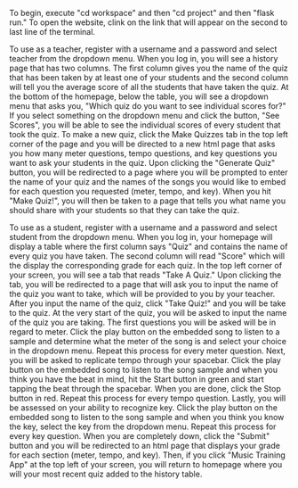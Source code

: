 To begin, execute "cd workspace" and then "cd project" and then "flask run." To open the website, clink on the link that will appear
on the second to last line of the terminal.

To use as a teacher, register with a username and a password and select teacher from the dropdown menu. When you log in, you will see
a history page that has two columns. The first column gives you the name of the quiz that has been taken by at least one of your students
and the second column will tell you the average score of all the students that have taken the quiz. At the bottom of the homepage, below
the table, you will see a dropdown menu that asks you, "Which quiz do you want to see individual scores for?" If you select something on
the dropdown menu and click the button, "See Scores", you will be able to see the individual scores of every student that took the quiz.
To make a new quiz, click the Make Quizzes tab in the top left corner of the page and you will be directed to a new html page that asks you how many meter
questions, tempo questions, and key questions you want to ask your students in the quiz. Upon clicking the "Generate Quiz" button, you
will be redirected to a page where you will be prompted to enter the name of your quiz and the names of the songs you would like to
embed for each question you requested (meter, tempo, and key). When you hit "Make Quiz!", you will then be taken to a page that tells
you what name you should share with your students so that they can take the quiz.

To use as a student, register with a username and a password and select student from the dropdown menu. When you log in, your homepage
will display a table where the first column says "Quiz" and contains the name of every quiz you have taken. The second column will read
"Score" which will the display the corresponding grade for each quiz. In the top left corner of your screen, you will see a tab that
reads "Take A Quiz." Upon clicking the tab, you will be redirected to a page that will ask you to input the name of the quiz you want
to take, which will be provided to you by your teacher. After you input the name of the quiz, click "Take Quiz!" and you will be
take to the quiz. At the very start of the quiz, you will be asked to input the name of the quiz you are taking.
The first questions you will be asked will be in regard to meter. Click the play button on the embedded song to listen
to a sample and determine what the meter of the song is and select your choice in the dropdown menu. Repeat this process for every meter
question. Next, you will be asked to replicate tempo through your spacebar. Click the play button on the embedded song to listen
to the song sample and when you think you have the beat in mind, hit the Start button in green and start tapping the beat through the spacebar.
When you are done, click the Stop button in red. Repeat this process for every tempo question. Lastly, you will be assessed on your ability
to recognize key. Click the play button on the embedded song to listen to the song sample and when you think you know the key,
select the key from the dropdown menu. Repeat this process for every key question. When you are completely down, click the "Submit"
button and you will be redirected to an html page that displays your grade for each section (meter, tempo, and key). Then, if you click
"Music Training App" at the top left of your screen, you will return to homepage where you will your most recent quiz added to the
history table.
